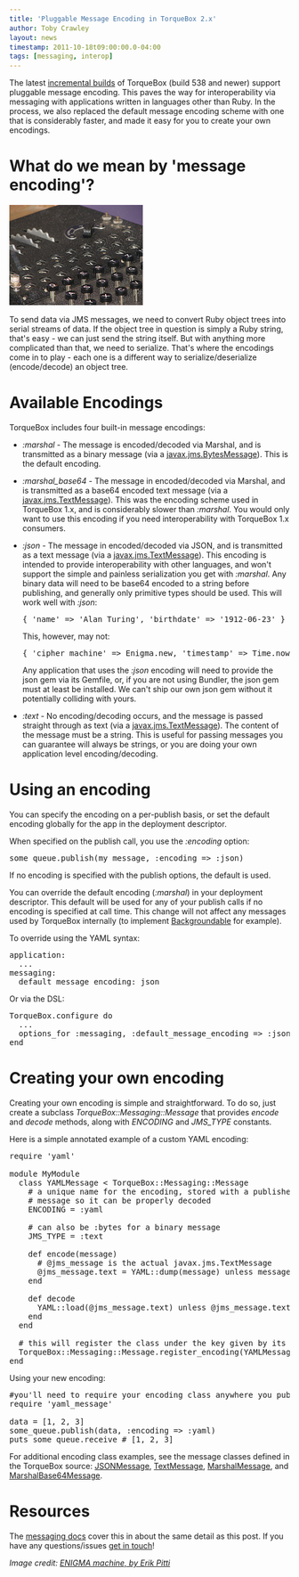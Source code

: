 ```yaml
---
title: 'Pluggable Message Encoding in TorqueBox 2.x'
author: Toby Crawley
layout: news
timestamp: 2011-10-18t09:00:00.0-04:00
tags: [messaging, interop]
---
```


The latest [incremental builds] of TorqueBox (build 538 and newer) support 
pluggable message encoding. This paves the way for interoperability via messaging with applications 
written in languages other than Ruby. In the process, we also replaced the default message encoding
scheme with one that is considerably faster, and made it easy for you to create your own encodings.

# What do we mean by 'message encoding'?

<img src="/images/enigma.jpg" alt="[Enigma Machine]" class="alignright bordered"/>

To send data via JMS messages, we need to convert Ruby object trees into serial streams of data.
If the object tree in question is simply a Ruby string, that's easy - we can just send the string
itself. But with anything more complicated than that, we need to serialize. That's where the 
encodings come in to play - each one is a different way to serialize/deserialize (encode/decode)
an object tree.

# Available Encodings

TorqueBox includes four built-in message encodings:

* *:marshal* - The message is encoded/decoded via Marshal, and is transmitted as a binary message 
  (via a [javax.jms.BytesMessage]). This is the default encoding.
* *:marshal_base64* - The message in encoded/decoded via Marshal,
  and is transmitted as a base64 encoded text message (via a [javax.jms.TextMessage]). This was the 
  encoding scheme used in TorqueBox 1.x, and is considerably slower than *:marshal*. You would
  only want to use this encoding if you need interoperability with TorqueBox 1.x consumers.
* *:json* - The message in encoded/decoded via JSON, and is transmitted as a text message 
  (via a [javax.jms.TextMessage]). This encoding is intended to provide interoperability
  with other languages, and won't support the simple and painless serialization you get
  with *:marshal*. Any binary data will need to be base64 encoded to a string before
  publishing, and generally only primitive types should be used. This will work
  well with *:json*:
  <pre class="syntax ruby">{ 'name' => 'Alan Turing', 'birthdate' => '1912-06-23' }</pre>
  This, however, may not:
  <pre class="syntax ruby">{ 'cipher_machine' => Enigma.new, 'timestamp' => Time.now }</pre>
  
  Any application that uses the *:json* encoding will need
  to provide the json gem via its Gemfile, or, if you are not using Bundler, 
  the json gem must at least be installed. We can't ship our own json gem
  without it potentially colliding with yours.
* *:text* - No encoding/decoding occurs, and the message is passed straight through as text
  (via a [javax.jms.TextMessage]). The content of the message must be a string. This
  is useful for passing messages you can guarantee will always be strings, or you
  are doing your own application level encoding/decoding.

# Using an encoding
        
You can specify the encoding on a per-publish basis, or set the default encoding 
globally for the app in the deployment descriptor.

When specified on the publish call, you use the *:encoding* option:
<pre class="syntax ruby">some_queue.publish(my_message, :encoding => :json)</pre>

If no encoding is specified with the publish options, the default is used.

You can override the default encoding (*:marshal*) in your deployment descriptor. This
default will be used for any of your publish calls if no encoding is specified at call time.
This change will not affect any messages used by TorqueBox internally (to implement 
[Backgroundable] for example).

To override using the YAML syntax:
<pre class="syntax yaml">application:
  ...
messaging:
  default_message_encoding: json</pre>
  
  
Or via the DSL:
<pre class="syntax ruby">TorqueBox.configure do
  ...
  options_for :messaging, :default_message_encoding => :json
end</pre>

# Creating your own encoding

Creating your own encoding is simple and straightforward. To do so, 
just create a subclass _TorqueBox::Messaging::Message_ that provides
*encode* and *decode* methods, along with *ENCODING* and 
*JMS_TYPE* constants. 

Here is a simple annotated example of a custom YAML encoding:

<pre class="syntax ruby">require 'yaml'

module MyModule
  class YAMLMessage < TorqueBox::Messaging::Message
    # a unique name for the encoding, stored with a published 
    # message so it can be properly decoded
    ENCODING = :yaml 

    # can also be :bytes for a binary message
    JMS_TYPE = :text 

    def encode(message)
      # @jms_message is the actual javax.jms.TextMessage
      @jms_message.text = YAML::dump(message) unless message.nil?
    end

    def decode
      YAML::load(@jms_message.text) unless @jms_message.text.nil?
    end
  end

  # this will register the class under the key given by its ENCODING
  TorqueBox::Messaging::Message.register_encoding(YAMLMessage)
end</pre>

Using your new encoding:

<pre class="syntax ruby">#you'll need to require your encoding class anywhere you publish/receive 
require 'yaml_message'

data = [1, 2, 3]
some_queue.publish(data, :encoding => :yaml)
puts some_queue.receive # [1, 2, 3]</pre>

For additional encoding class examples, see the message classes defined in the 
TorqueBox source: [JSONMessage], [TextMessage], [MarshalMessage], and [MarshalBase64Message].

# Resources

The [messaging docs] cover this in about the same detail as this post. If you have any 
questions/issues [get in touch]!

*Image credit: [ENIGMA machine, by Erik Pitti][image]*


[incremental builds]: http://torquebox.org/2x/builds/
[javax.jms.BytesMessage]: http://download.oracle.com/javaee/6/api/javax/jms/BytesMessage.html
[javax.jms.TextMessage]: http://download.oracle.com/javaee/6/api/javax/jms/TextMessage.html
[Backgroundable]: http://torquebox.org/2x/builds/LATEST/html-docs/messaging.html#backgroundable
[JSONMessage]: https://github.com/torquebox/torquebox/blob/2x-dev/gems/messaging/lib/torquebox/messaging/json_message.rb
[TextMessage]: https://github.com/torquebox/torquebox/blob/2x-dev/gems/messaging/lib/torquebox/messaging/text_message.rb
[MarshalMessage]: https://github.com/torquebox/torquebox/blob/2x-dev/gems/messaging/lib/torquebox/messaging/marshal_message.rb
[MarshalBase64Message]: https://github.com/torquebox/torquebox/blob/2x-dev/gems/messaging/lib/torquebox/messaging/marshal_base64_message.rb
[messaging docs]: http://torquebox.org/2x/builds/LATEST/html-docs/messaging.html
[image]: http://www.flickr.com/photos/epitti/2585357353/in/photostream/
[get in touch]: /community
